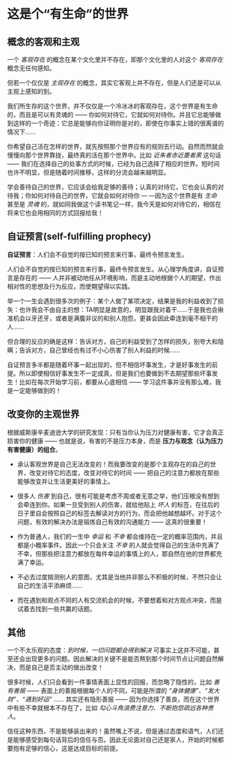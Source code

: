 # 这是个“有生命”的世界

## 概念的客观和主观
一个 *客观存在* 的概念在某个文化里并不存在，即那个文化里的人对这个 *客观存在* 概念无任何感知。

但若一个仅仅是 *主观存在* 的概念，其实它客观上并不存在，但是人们还是可以从主观上感知的到。

我们所生存的这个世界，并不仅仅是一个冷冰冰的客观存在，这个世界是有生命的，而且是可以有灵魂的 —— 你如何对待它，它就如何对待你。并且它总能够做到这样的一个奇迹：它总是能够向你证明你是对的，即使在你事实上错的很离谱的情况下……

你希望自己活在怎样的世界，就先按照那个世界应有的规则去行动。自然而然就会慢慢向那个世界靠拢，最终真的活在那个世界中。比如 *近朱者赤近墨者黑* 这句话 —— 我们在选择自己的处事方式的时候，已经为自己选择了相应的世界。短时间也许不明显，但是随着时间推移，这样的分流会越来越明显。

学会善待自己的世界，它应该会给我足够的善待；认真的对待它，它也会认真的对待我；你如何对待自己的世界，它就会如何对待你 — —因为这个世界是有 *生命* 甚至是 *灵魂* 的，就如同我做这个读书笔记一样，我今天是如何对待它的，相信在将来它也会用相同的方式回报给我！

## 自证预言(self-fulfilling prophecy)
**自证预言**：人们会不自觉的按已知的预言来行事，最终令预言发生。

人们会不自觉的按已知的预言来行事，最终令预言发生。从心理学角度讲，自证预言是存在的 —— 人并非被动地任从环境影响，而是主动地根据个人的期望，作出相对性的思想及行为反应，而使期望得以实践。

举一个一生会遇到很多次的例子：某个人做了某项决定，结果是我的利益收到了损失：也许我会不由自主的想：TA明显是故意的，明显跟我对着干……于是我也会揪准机会以牙还牙，或者是满腹非议的和别人抱怨，更甚会因此牵连到毫不相干的人……

但合理的反应的确是这样：告诉对方，自己的利益受到了怎样的损失，别夸大和隐瞒；告诉对方，自己曾经也有过不小心伤害了别人利益的时候……

自证预言多半都是随着坏事一起出现的，但不相信坏事发生，才是好事发生的前提。所以即使相信好事发生不一定成真，但是我们也要做到不去期望那些坏事发生！比如在每次开始学习前，都要从心底相信 —— 学习这件事并没有那么难，我是一定能够做到的！

## 改变你的主观世界
根据威斯康辛麦迪逊大学的研究发现：只有当你认为压力对健康有害，它才会真正损害你的健康 —— 也就是说，有害的不是压力本身，而是 **压力与观念（认为压力有害健康）的组合**。

- 承认客观世界是自己无法改变的！而我要改变的是那个主观存在的自己的世界，改变对待它的态度，改变对待它的时间 —— 把自己的注意力都放在那些能够改变并让生活更美好的事情上。

- 很多人 *伤害* 到自己，很有可能是考虑不周或者无意之举，他们压根没有想到会牵连到你。如果一旦受到别人的伤害，就给他贴上 *坏人* 的标签，在往后的日子里自会按照自己的标签去解读对方的行为，而会把他越想越坏。对于这个问题，有效的解决办法是锻炼自己有效的沟通能力 —— 这真的很重要！

- 作为普通人，我们的一生中 *幸运* 和 *不幸* 都会维持在一定的概率范围内，并且都是小概率事件。因此一个只会关注 *不幸* 的人就会觉得自己的生活中充满了不幸，但那些把注意力都放在每件幸运的事情上的人，那自然在他的世界都充满了幸运。

- 不必去过度揣测别人的意图，尤其是当他并非那么不积极的时候，不然只会让自己的生活平添麻烦……

- 而在遇到和观点不同的人有交流机会的时候，不要想着和对方观点冲突，而是试着去找到一些共赢的话题。

## 其他
一个不太乐观的态度：*到时候，一切问题都会得到解决* 可事实上这并不可能，甚至还会出现更多的问题。因此解决的关键不是能否熬到那个时间节点让问题自然解决，而是自己是否主动的做出改变！

很多时候，人们只会看到一件事情表面上显性的回报，而忽略了隐性的，比如 _善有善报_ —— 表面上的善报根据每个人的不同，可能是所谓的 *“身体健康”、“发大财”、“遇到好运”* …… 其实还有隐形善报 —— 因为你选择了善良，而在这个世界中有些不幸就根本不存在了，比如 *勾心斗角浪费注意力、不断抱怨疏远各种贵人*。

信任这种东西，不是能够装出来的！虽然嘴上不说，但是通过态度和语气，人们还是能够感受到每句话背后的信任与否。因此无论面对自己还是家人，开始的时候都要抱有足够的信心，这是达成目标的前提。
